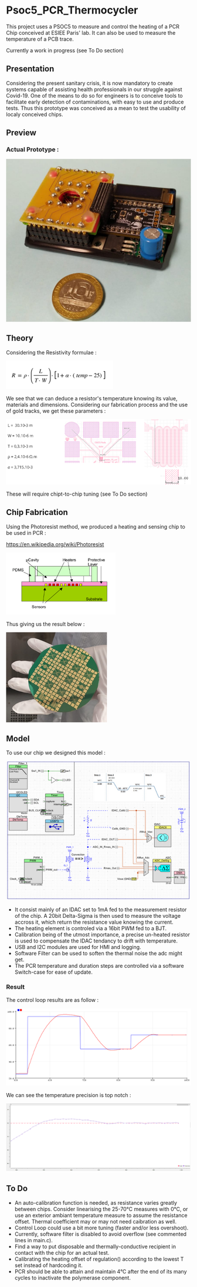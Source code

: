 # Psoc5_PCR_Thermocycler
This project uses a PSOC5 to measure and control the heating of a PCR Chip conceived at ESIEE Paris' lab.
It can also be used to measure the temperature of a PCB trace.

Currently a work in progress (see To Do section)

## Presentation
Considering the present sanitary crisis, it is now mandatory to create systems capable of assisting health professionals in our struggle against Covid-19.
One of the means to do so for engineers is to conceive tools to facilitate early detection of contaminations, with easy to use and produce tests.
Thus this prototype was conceived as a mean to test the usability of localy conceived chips.

## Preview
### Actual Prototype :
![ModulePCR](https://github.com/Rojopro/PSOC5_PCR_Thermocycler/blob/main/Doc/ModulePCR.PNG)

## Theory
Considering the Resistivity formulae :

![Math](https://github.com/Rojopro/PSOC5_PCR_Thermocycler/blob/main/Doc/Math.PNG)

We see that we can deduce a resistor's temperature knowing its value, materials and dimensions.
Considering our fabrication process and the use of gold tracks, we get these parameters :

![MathVal](https://github.com/Rojopro/PSOC5_PCR_Thermocycler/blob/main/Doc/MathVal.PNG)

These will require chipt-to-chip tuning (see To Do section)

## Chip Fabrication
Using the Photoresist method, we produced a heating and sensing chip to be used in PCR :

https://en.wikipedia.org/wiki/Photoresist

![ChipFab](https://github.com/Rojopro/PSOC5_PCR_Thermocycler/blob/main/Doc/ChipFab.PNG)

Thus giving us the result below :

![Chip](https://github.com/Rojopro/PSOC5_PCR_Thermocycler/blob/main/Doc/Chip.PNG)

## Model
To use our chip we designed this model :

![Model](https://github.com/Rojopro/PSOC5_PCR_Thermocycler/blob/main/Doc/PsocProfil.PNG)

* It consist mainly of an IDAC set to 1mA fed to the measurement resistor of the chip. A 20bit Delta-Sigma is then used to measure the voltage accross it, which return the resistance value knowing the current.
* The heating element is controled via a 16bit PWM fed to a BJT.
* Calibration being of the utmost importance, a precise un-heated resistor is used to compensate the IDAC tendancy to drift with temperature.
* USB and I2C modules are used for HMI and logging.
* Software Filter can be used to soften the thermal noise the adc might get.
* The PCR temperature and duration steps are controlled via a software Switch-case for ease of update.

### Result

The control loop results are as follow :

![AsservissementModulePCR](https://github.com/Rojopro/PSOC5_PCR_Thermocycler/blob/main/Doc/Asservissement.PNG)

We can see the temperature precision is top notch :

![AsservissementQ](https://github.com/Rojopro/PSOC5_PCR_Thermocycler/blob/main/Doc/AsservissementQ.PNG)

## To Do
* An auto-calibration function is needed, as resistance varies greatly between chips. Consider linearising the 25-70°C measures with 0°C, or use an exterior ambiant temperature measure to assume the resistance offset. Thermal coefficient may or may not need caibration as well.
* Control Loop could use a bit more tuning (faster and/or less overshoot).
* Currently, software filter is disabled to avoid overflow (see commented lines in main.c).
* Find a way to put disposable and thermally-conductive recipient in contact with the chip for an actual test.
* Calibrating the heating offset of regulation() according to the lowest T set instead of hardcoding it.
* PCR should be able to attain and maintain 4°C after the end of its many cycles to inactivate the polymerase component.
